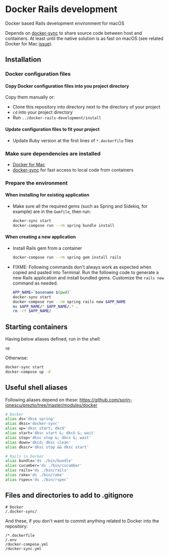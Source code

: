 # Docker Rails development

Docker based Rails development environment for macOS

Depends on [docker-sync](http://docker-sync.io) to share source code between host and containers. At least until the native solution is as fast on macOS (see related Docker for Mac [issue](https://github.com/docker/for-mac/issues/77)).

## Installation

### Docker configuration files

#### Copy Docker configuration files into you project directory

Copy them manually or:

* Clone this repository into directory next to the directory of your project
* `cd` into your project directory
* Run `../docker-rails-development/install`

#### Update configuration files to fit your project

* Update Ruby version at the first lines of `*.dockerfile` files

### Make sure dependencies are installed

* [Docker for Mac](https://docs.docker.com/docker-for-mac/)
* [docker-sync](http://docker-sync.io) for fast access to local code from containers

### Prepare the environment

#### When installing for existing application

* Make sure all the required gems (such as Spring and Sidekiq, for example) are in the `Gemfile`, then run:
  ```sh
  docker-sync start
  docker-compose run --rm spring bundle install
  ```

#### When creating a new application

* Install Rails gem from a container
  ```sh
  docker-compose run --rm spring gem install rails
  ```
* FIXME: Following commands don't always work as expected when copied and pasted into Terminal. Run the following code to generate a new Rails application and install bundled gems. Customize the `rails new` command as needed.
  ```sh
  APP_NAME=`basename $(pwd)`
  docker-sync start
  docker-compose run --rm spring rails new $APP_NAME
  mv $APP_NAME/* $APP_NAME/.* .
  rm -rf $APP_NAME/
  ```

## Starting containers

Having below aliases defined, run in the shell:

```sh
up
```

Otherwise:

```sh
docker-sync start
docker-compose up -d
```

## Useful shell aliases

Following aliases depend on these: https://github.com/sorin-ionescu/prezto/tree/master/modules/docker

```sh
# Docker
alias ds='dkce spring'
alias dksc='docker-sync'
alias up='dksc start; dkcU'
alias start='dksc start &; dkcU &; wait'
alias stop='dksc stop &; dkcx &; wait'
alias down='dkcd; dksc clean'
alias dkscr='dksc stop && dksc start'

# Rails in Docker
alias bundle='ds ./bin/bundle'
alias cucumber='ds ./bin/cucumber'
alias rails='ds ./bin/rails'
alias rake='ds ./bin/rake'
alias rspec='ds ./bin/rspec'
```

## Files and directories to add to .gitignore

```
# Docker
/.docker-sync/
```

And these, if you don't want to commit anything related to Docker into the repository:

```
/*.dockerfile
/.env
/docker-compose.yml
/docker-sync.yml
```

